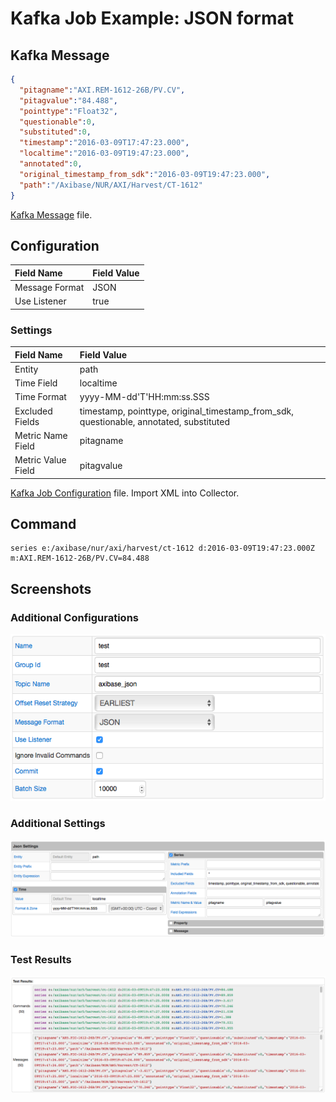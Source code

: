 # Kafka Job Example: JSON format

## Kafka Message

```json
{
  "pitagname":"AXI.REM-1612-26B/PV.CV",
  "pitagvalue":"84.488",
  "pointtype":"Float32",
  "questionable":0,
  "substituted":0,
  "timestamp":"2016-03-09T17:47:23.000",
  "localtime":"2016-03-09T19:47:23.000",
  "annotated":0,
  "original_timestamp_from_sdk":"2016-03-09T19:47:23.000",
  "path":"/Axibase/NUR/AXI/Harvest/CT-1612"
}
```

[Kafka Message](message.json) file.

## Configuration

Field Name | Field Value
:--------- | :----------
Message Format | JSON
Use Listener | true

### Settings

Field Name         | Field Value
:----------------- | :----------
Entity     | path
Time Field         | localtime
Time Format        | yyyy-MM-dd'T'HH:mm:ss.SSS
Excluded Fields    | timestamp, pointtype, original_timestamp_from_sdk, questionable, annotated, substituted
Metric Name Field  | pitagname
Metric Value Field | pitagvalue

[Kafka Job Configuration](kafka_job_configuration.xml) file. Import XML into Collector.

## Command

```ls
series e:/axibase/nur/axi/harvest/ct-1612 d:2016-03-09T19:47:23.000Z m:AXI.REM-1612-26B/PV.CV=84.488
```

## Screenshots

### Additional Configurations

![](./images/configuration.png)

### Additional Settings

![](./images/settings.png)

### Test Results

![](./images/test_results.png)
